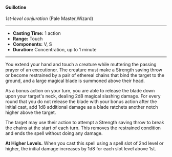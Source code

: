#### Guillotine
*1st-level conjuration* (Pale Master,Wizard)
___
- **Casting Time:** 1 action
- **Range:** Touch
- **Components:** V, S
- **Duration:** Concentration, up to 1 minute
---
You extend your hand and touch a creature while muttering the passing prayer of an executioner. The creature must make a Strength saving throw or become restrained by a pair of ethereal chains that bind the target to the ground, and a large magical blade is summoned above their head.

As a bonus action on your turn, you are able to release the blade down upon your target's neck, dealing 2d8 magical slashing damage. For every round that you do not release the blade with your bonus action after the initial cast, add 1d8 additional damage as a blade ratchets another notch higher above the target.

The target may use their action to attempt a Strength saving throw to break the chains at the start of each turn. This removes the restrained condition and ends the spell without doing any damage.

**At Higher Levels.** When you cast this spell using a spell slot of 2nd level or higher, the initial damage increases by 1d8 for each slot level above 1st.
